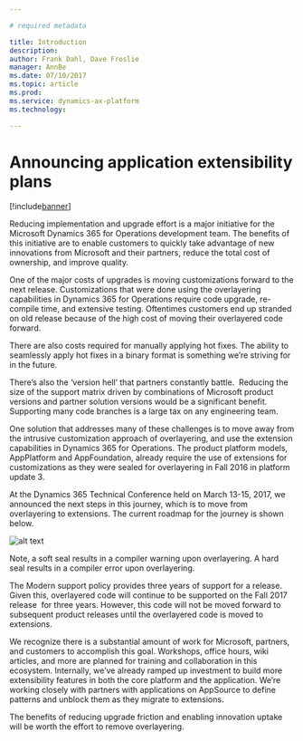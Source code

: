 ```yaml
---

# required metadata

title: Introduction
description: 
author: Frank Dahl, Dave Froslie
manager: AnnBe
ms.date: 07/10/2017
ms.topic: article
ms.prod: 
ms.service: dynamics-ax-platform
ms.technology: 

---
```


# Announcing application extensibility plans

[!include[banner](../includes/banner.md)]

Reducing implementation and upgrade effort is a major initiative for the Microsoft Dynamics 365 for Operations development team. The benefits of this initiative are to enable customers to quickly take advantage of new innovations from Microsoft and their partners, reduce the total cost of ownership, and improve quality.

One of the major costs of upgrades is moving customizations forward to the next release. Customizations that were done using the overlayering capabilities in Dynamics 365 for Operations require code upgrade, re-compile time, and extensive testing. Oftentimes customers end up stranded on old release because of the high cost of moving their overlayered code forward.

There are also costs required for manually applying hot fixes. The ability to seamlessly apply hot fixes in a binary format is something we’re striving for in the future.

There’s also the ‘version hell’ that partners constantly battle.  Reducing the size of the support matrix driven by combinations of Microsoft product versions and partner solution versions would be a significant benefit.  Supporting many code branches is a large tax on any engineering team.

One solution that addresses many of these challenges is to move away from the intrusive customization approach of overlayering, and use the extension capabilities in Dynamics 365 for Operations. The product platform models, AppPlatform and AppFoundation, already require the use of extensions for customizations as they were sealed for overlayering in Fall 2016 in platform update 3. 

At the Dynamics 365 Technical Conference held on March 13-15, 2017, we announced the next steps in this journey, which is to move from overlayering to extensions. The current roadmap for the journey is shown below.

![alt text](https://community.dynamics.com/cfs-file/__key/communityserver-blogs-components-weblogfiles/00-00-00-12-72/AppExtensibilityRoadmap.jpg)

Note, a soft seal results in a compiler warning upon overlayering. A hard seal results in a compiler error upon overlayering. 

The Modern support policy provides three years of support for a release.  Given this, overlayered code will continue to be supported on the Fall 2017 release  for three years. However, this code will not be moved forward to subsequent product releases until the overlayered code is moved to extensions.  

We recognize there is a substantial amount of work for Microsoft, partners, and customers to accomplish this goal. Workshops, office hours, wiki articles, and more are planned for training and collaboration in this ecosystem. Internally, we’ve already ramped up investment to build more extensibility features in both the core platform and the application. We’re working closely with partners with applications on AppSource to define patterns and unblock them as they migrate to extensions.

The benefits of reducing upgrade friction and enabling innovation uptake will be worth the effort to remove overlayering.

